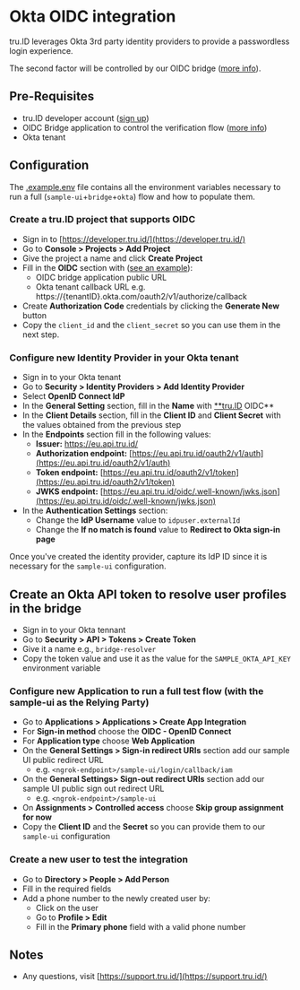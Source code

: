 # Okta OIDC integration

tru.ID leverages Okta 3rd party identity providers to provide a passwordless login experience.

The second factor will be controlled by our OIDC bridge ([more info](./bridge/README.md)).

## Pre-Requisites

* tru.ID developer account ([sign up](https://tru.id/signup))
* OIDC Bridge application to control the verification flow ([more info](https://github.com/tru-ID/oidc-bridge))
* Okta tenant

## Configuration

The [.example.env](./.example.env) file contains all the environment variables necessary to run a
full (`sample-ui`+`bridge`+`okta`) flow and how to populate them.

### Create a tru.ID project that supports OIDC

- Sign in to [https://developer.tru.id/](https://developer.tru.id/)
- Go to **Console > Projects > Add Project**
- Give the project a name and click **Create Project**
- Fill in the **OIDC** section with ([see an example](../bridge/README.md)):
    - OIDC bridge application public URL
    - Okta tenant callback URL e.g. https://{tenantID}.okta.com/oauth2/v1/authorize/callback
- Create **Authorization Code** credentials by clicking the **Generate New** button
- Copy the `client_id` and the `client_secret` so you can use them in the next step.

### Configure new Identity Provider in your Okta tenant

- Sign in to your Okta tenant
- Go to **Security > Identity Providers > Add Identity Provider**
- Select **OpenID Connect IdP**
- In the **General Setting** section, fill in the **Name** with [**tru.ID](http://tru.ID) OIDC**
- In the **Client Details** section, fill in the **Client ID** and **Client Secret** with the values obtained from the previous step
- In the **Endpoints** section fill in the following values:
    - **Issuer:** https://eu.api.tru.id/
    - **Authorization endpoint:** [https://eu.api.tru.id/oauth2/v1/auth](https://eu.api.tru.id/oauth2/v1/auth)
    - **Token endpoint:** [https://eu.api.tru.id/oauth2/v1/token](https://eu.api.tru.id/oauth2/v1/token)
    - **JWKS endpoint:** [https://eu.api.tru.id/oidc/.well-known/jwks.json](https://eu.api.tru.id/oidc/.well-known/jwks.json)
- In the **Authentication Settings** section:
    - Change the **IdP Username** value to `idpuser.externalId`
    - Change the **If no match is found** value to **Redirect to Okta sign-in page**

Once you've created the identity provider, capture its IdP ID since it is necessary for the `sample-ui` configuration.

## Create an Okta API token to resolve user profiles in the bridge

- Sign in to your Okta tennant
- Go to **Security > API > Tokens > Create Token**
- Give it a name e.g., `bridge-resolver`
- Copy the token value and use it as the value for the `SAMPLE_OKTA_API_KEY` environment variable

### Configure new Application to run a full test flow (with the sample-ui as the Relying Party)

- Go to **Applications > Applications > Create App Integration**
- For **Sign-in method** choose the **OIDC - OpenID Connect**
- For **Application type** choose **Web Application**
- On the **General Settings > Sign-in redirect URIs** section add our sample UI public redirect URL
    - e.g. `<ngrok-endpoint>/sample-ui/login/callback/iam`
- On the **General Settings> Sign-out redirect URIs** section add our sample UI public sign out redirect URL
    - e.g. `<ngrok-endpoint>/sample-ui`
- On **Assignments > Controlled access** choose **Skip group assignment for now**
- Copy the **Client ID** and the **Secret** so you can provide them to our `sample-ui` configuration

### Create a new user to test the integration

- Go to **Directory > People > Add Person**
- Fill in the required fields
- Add a phone number to the newly created user by:
    - Click on the user
    - Go to **Profile > Edit**
    - Fill in the **Primary phone** field with a valid phone number

## Notes

- Any questions, visit [https://support.tru.id/](https://support.tru.id/)
